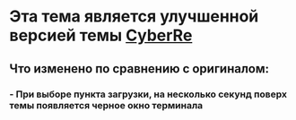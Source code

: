 # Эта тема является улучшенной версией темы [CyberRe](https://www.gnome-look.org/p/1420727/)
## Что изменено по сравнению с оригиналом:
### - При выборе пункта загрузки, на несколько секунд поверх темы появляется черное окно терминала
